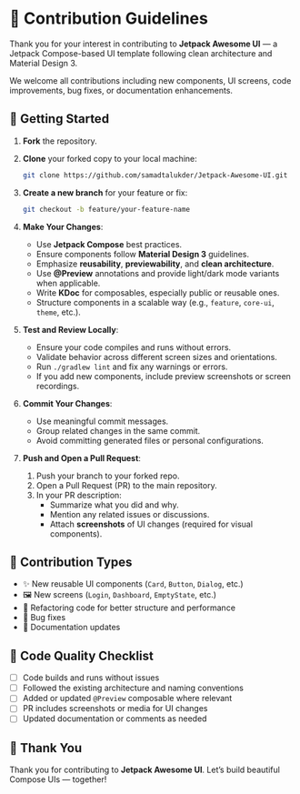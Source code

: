 # 🤝 Contribution Guidelines

Thank you for your interest in contributing to **Jetpack Awesome UI** — a Jetpack Compose-based UI
template following clean architecture and Material Design 3.

We welcome all contributions including new components, UI screens, code improvements, bug fixes, or
documentation enhancements.

## 🔧 Getting Started

1. **Fork** the repository.
2. **Clone** your forked copy to your local machine:
   ```bash
   git clone https://github.com/samadtalukder/Jetpack-Awesome-UI.git
   ```
3. **Create a new branch** for your feature or fix:
   ```bash
   git checkout -b feature/your-feature-name
   ```
4. **Make Your Changes**:
    - Use **Jetpack Compose** best practices.
    - Ensure components follow **Material Design 3** guidelines.
    - Emphasize **reusability**, **previewability**, and **clean architecture**.
    - Use **@Preview** annotations and provide light/dark mode variants when applicable.
    - Write **KDoc** for composables, especially public or reusable ones.
    - Structure components in a scalable way (e.g., `feature`, `core-ui`, `theme`, etc.).

5. **Test and Review Locally**:
    - Ensure your code compiles and runs without errors.
    - Validate behavior across different screen sizes and orientations.
    - Run `./gradlew lint` and fix any warnings or errors.
    - If you add new components, include preview screenshots or screen recordings.

6. **Commit Your Changes**:
    - Use meaningful commit messages.
    - Group related changes in the same commit.
    - Avoid committing generated files or personal configurations.

7. **Push and Open a Pull Request**:
    1. Push your branch to your forked repo.
    2. Open a Pull Request (PR) to the main repository.
    3. In your PR description:
        - Summarize what you did and why.
        - Mention any related issues or discussions.
        - Attach **screenshots** of UI changes (required for visual components).

## 📐 Contribution Types

- ✨ New reusable UI components (`Card`, `Button`, `Dialog`, etc.)
- 🖼️ New screens (`Login`, `Dashboard`, `EmptyState`, etc.)
- 🧼 Refactoring code for better structure and performance
- 🐞 Bug fixes
- 📝 Documentation updates

## 🧪 Code Quality Checklist

- [ ] Code builds and runs without issues
- [ ] Followed the existing architecture and naming conventions
- [ ] Added or updated `@Preview` composable where relevant
- [ ] PR includes screenshots or media for UI changes
- [ ] Updated documentation or comments as needed

## 🙌 Thank You

Thank you for contributing to **Jetpack Awesome UI**. Let’s build beautiful Compose UIs — together!